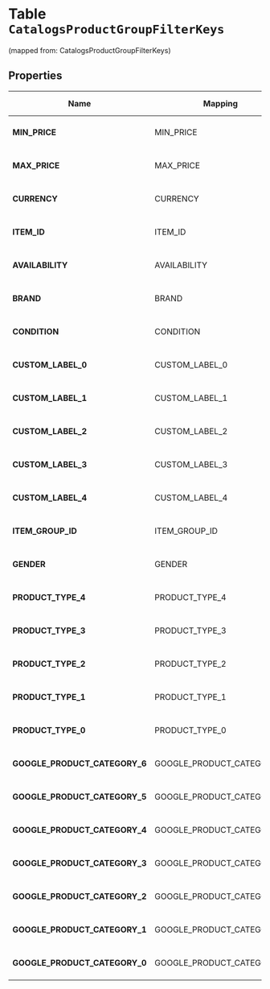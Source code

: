 
# Table `CatalogsProductGroupFilterKeys`
(mapped from: CatalogsProductGroupFilterKeys)

## Properties
Name | Mapping | SQL Type | Default | Type | Description | Notes
---- | ------- | -------- | ------- | ---- | ----------- | -----
**MIN_PRICE** | MIN_PRICE | long NOT NULL |  | [**CatalogsProductGroupPricingCriteria**](CatalogsProductGroupPricingCriteria.md) |  |  [foreignkey]
**MAX_PRICE** | MAX_PRICE | long NOT NULL |  | [**CatalogsProductGroupPricingCriteria**](CatalogsProductGroupPricingCriteria.md) |  |  [foreignkey]
**CURRENCY** | CURRENCY | long NOT NULL |  | [**CatalogsProductGroupCurrencyCriteria**](CatalogsProductGroupCurrencyCriteria.md) |  |  [foreignkey]
**ITEM_ID** | ITEM_ID | long NOT NULL |  | [**CatalogsProductGroupMultipleStringCriteria**](CatalogsProductGroupMultipleStringCriteria.md) |  |  [foreignkey]
**AVAILABILITY** | AVAILABILITY | long NOT NULL |  | [**CatalogsProductGroupMultipleStringCriteria**](CatalogsProductGroupMultipleStringCriteria.md) |  |  [foreignkey]
**BRAND** | BRAND | long NOT NULL |  | [**CatalogsProductGroupMultipleStringCriteria**](CatalogsProductGroupMultipleStringCriteria.md) |  |  [foreignkey]
**CONDITION** | CONDITION | long NOT NULL |  | [**CatalogsProductGroupMultipleStringCriteria**](CatalogsProductGroupMultipleStringCriteria.md) |  |  [foreignkey]
**CUSTOM_LABEL_0** | CUSTOM_LABEL_0 | long NOT NULL |  | [**CatalogsProductGroupMultipleStringCriteria**](CatalogsProductGroupMultipleStringCriteria.md) |  |  [foreignkey]
**CUSTOM_LABEL_1** | CUSTOM_LABEL_1 | long NOT NULL |  | [**CatalogsProductGroupMultipleStringCriteria**](CatalogsProductGroupMultipleStringCriteria.md) |  |  [foreignkey]
**CUSTOM_LABEL_2** | CUSTOM_LABEL_2 | long NOT NULL |  | [**CatalogsProductGroupMultipleStringCriteria**](CatalogsProductGroupMultipleStringCriteria.md) |  |  [foreignkey]
**CUSTOM_LABEL_3** | CUSTOM_LABEL_3 | long NOT NULL |  | [**CatalogsProductGroupMultipleStringCriteria**](CatalogsProductGroupMultipleStringCriteria.md) |  |  [foreignkey]
**CUSTOM_LABEL_4** | CUSTOM_LABEL_4 | long NOT NULL |  | [**CatalogsProductGroupMultipleStringCriteria**](CatalogsProductGroupMultipleStringCriteria.md) |  |  [foreignkey]
**ITEM_GROUP_ID** | ITEM_GROUP_ID | long NOT NULL |  | [**CatalogsProductGroupMultipleStringCriteria**](CatalogsProductGroupMultipleStringCriteria.md) |  |  [foreignkey]
**GENDER** | GENDER | long NOT NULL |  | [**CatalogsProductGroupMultipleGenderCriteria**](CatalogsProductGroupMultipleGenderCriteria.md) |  |  [foreignkey]
**PRODUCT_TYPE_4** | PRODUCT_TYPE_4 | long NOT NULL |  | [**CatalogsProductGroupMultipleStringListCriteria**](CatalogsProductGroupMultipleStringListCriteria.md) |  |  [foreignkey]
**PRODUCT_TYPE_3** | PRODUCT_TYPE_3 | long NOT NULL |  | [**CatalogsProductGroupMultipleStringListCriteria**](CatalogsProductGroupMultipleStringListCriteria.md) |  |  [foreignkey]
**PRODUCT_TYPE_2** | PRODUCT_TYPE_2 | long NOT NULL |  | [**CatalogsProductGroupMultipleStringListCriteria**](CatalogsProductGroupMultipleStringListCriteria.md) |  |  [foreignkey]
**PRODUCT_TYPE_1** | PRODUCT_TYPE_1 | long NOT NULL |  | [**CatalogsProductGroupMultipleStringListCriteria**](CatalogsProductGroupMultipleStringListCriteria.md) |  |  [foreignkey]
**PRODUCT_TYPE_0** | PRODUCT_TYPE_0 | long NOT NULL |  | [**CatalogsProductGroupMultipleStringListCriteria**](CatalogsProductGroupMultipleStringListCriteria.md) |  |  [foreignkey]
**GOOGLE_PRODUCT_CATEGORY_6** | GOOGLE_PRODUCT_CATEGORY_6 | long NOT NULL |  | [**CatalogsProductGroupMultipleStringListCriteria**](CatalogsProductGroupMultipleStringListCriteria.md) |  |  [foreignkey]
**GOOGLE_PRODUCT_CATEGORY_5** | GOOGLE_PRODUCT_CATEGORY_5 | long NOT NULL |  | [**CatalogsProductGroupMultipleStringListCriteria**](CatalogsProductGroupMultipleStringListCriteria.md) |  |  [foreignkey]
**GOOGLE_PRODUCT_CATEGORY_4** | GOOGLE_PRODUCT_CATEGORY_4 | long NOT NULL |  | [**CatalogsProductGroupMultipleStringListCriteria**](CatalogsProductGroupMultipleStringListCriteria.md) |  |  [foreignkey]
**GOOGLE_PRODUCT_CATEGORY_3** | GOOGLE_PRODUCT_CATEGORY_3 | long NOT NULL |  | [**CatalogsProductGroupMultipleStringListCriteria**](CatalogsProductGroupMultipleStringListCriteria.md) |  |  [foreignkey]
**GOOGLE_PRODUCT_CATEGORY_2** | GOOGLE_PRODUCT_CATEGORY_2 | long NOT NULL |  | [**CatalogsProductGroupMultipleStringListCriteria**](CatalogsProductGroupMultipleStringListCriteria.md) |  |  [foreignkey]
**GOOGLE_PRODUCT_CATEGORY_1** | GOOGLE_PRODUCT_CATEGORY_1 | long NOT NULL |  | [**CatalogsProductGroupMultipleStringListCriteria**](CatalogsProductGroupMultipleStringListCriteria.md) |  |  [foreignkey]
**GOOGLE_PRODUCT_CATEGORY_0** | GOOGLE_PRODUCT_CATEGORY_0 | long NOT NULL |  | [**CatalogsProductGroupMultipleStringListCriteria**](CatalogsProductGroupMultipleStringListCriteria.md) |  |  [foreignkey]





























